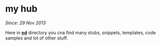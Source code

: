 my hub
==

*Since: 29 Nov 2013*

Here in **[ed](https://github.com/cn007b/my/tree/master/ed)** directory you cna find many stubs, snippets, templates, code samples and lot of other stuff.
